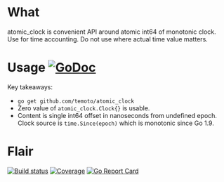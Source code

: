 # What

atomic_clock is convenient API around atomic int64 of monotonic clock.
Use for time accounting. Do not use where actual time value matters.


# Usage [![GoDoc](https://pkg.go.dev/github.com/temoto/atomic_clock?status.svg)](https://godoc.org/github.com/temoto/atomic_clock)

Key takeaways:

* `go get github.com/temoto/atomic_clock`
* Zero value of `atomic_clock.Clock{}` is usable.
* Content is single int64 offset in nanoseconds from undefined epoch. Clock source is `time.Since(epoch)` which is monotonic since Go 1.9.


# Flair

[![Build status](https://travis-ci.org/temoto/atomic_clock.svg?branch=master)](https://travis-ci.org/temoto/atomic_clock)
[![Coverage](https://codecov.io/gh/temoto/atomic_clock/branch/master/graph/badge.svg)](https://codecov.io/gh/temoto/atomic_clock)
[![Go Report Card](https://goreportcard.com/badge/github.com/temoto/atomic_clock)](https://goreportcard.com/report/github.com/temoto/atomic_clock)
